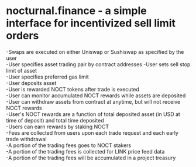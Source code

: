 # nocturnal.finance - a simple interface for incentivized sell limit orders

-Swaps are executed on either Uniswap or Sushiswap as specified by the user  
-User specifies asset trading pair by contract addresses
-User sets sell stop limit of asset  
-User specifies preferred gas limit  
-User deposits asset  
-User is rewarded NOCT tokens after trade is executed  
-User can monitor accumulated NOCT rewards while assets are deposited  
-User can withdraw assets from contract at anytime, but will not receive NOCT rewards  
-User's NOCT rewards are a function of total deposited asset (in USD at time of deposit) and total time deposited  
-Users can earn rewards by staking NOCT  
-Fees are collected from users upon each trade request and each early trade withdrawal  
-A portion of the trading fees goes to NOCT stakers  
-A portion of the trading fees is collected for LINK price feed data  
-A portion of the trading fees will be accumulated in a project treasury  
